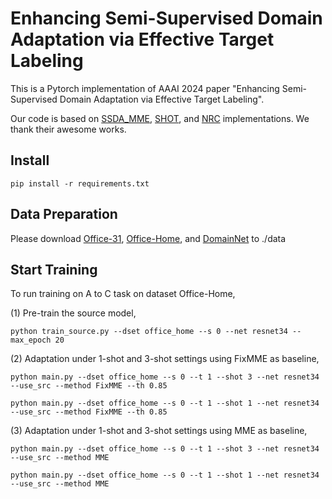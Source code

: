 # Enhancing Semi-Supervised Domain Adaptation via Effective Target Labeling


This is a Pytorch implementation of AAAI 2024 paper "Enhancing Semi-Supervised Domain Adaptation via Effective Target Labeling".

Our code is based on [SSDA_MME](https://github.com/VisionLearningGroup/SSDA_MME), [SHOT](https://github.com/tim-learn/SHOT), and [NRC](https://github.com/Albert0147/SFDA_neighbors) implementations.
We thank their awesome works.


## Install

`pip install -r requirements.txt`


## Data Preparation
Please download [Office-31](https://faculty.cc.gatech.edu/~judy/domainadapt/), [Office-Home](http://ai.bu.edu/visda-2017/), and [DomainNet](http://ai.bu.edu/M3SDA/) to ./data

## Start Training

To run training on A to C task on dataset Office-Home,


(1) Pre-train the source model,

`python train_source.py --dset office_home --s 0 --net resnet34 --max_epoch 20`


(2) Adaptation under 1-shot and 3-shot settings using FixMME as baseline,

`python main.py --dset office_home --s 0 --t 1 --shot 3 --net resnet34 --use_src --method FixMME --th 0.85`

`python main.py --dset office_home --s 0 --t 1 --shot 1 --net resnet34 --use_src --method FixMME --th 0.85`


(3) Adaptation under 1-shot and 3-shot settings using MME as baseline,

`python main.py --dset office_home --s 0 --t 1 --shot 3 --net resnet34 --use_src --method MME`

`python main.py --dset office_home --s 0 --t 1 --shot 1 --net resnet34 --use_src --method MME`
